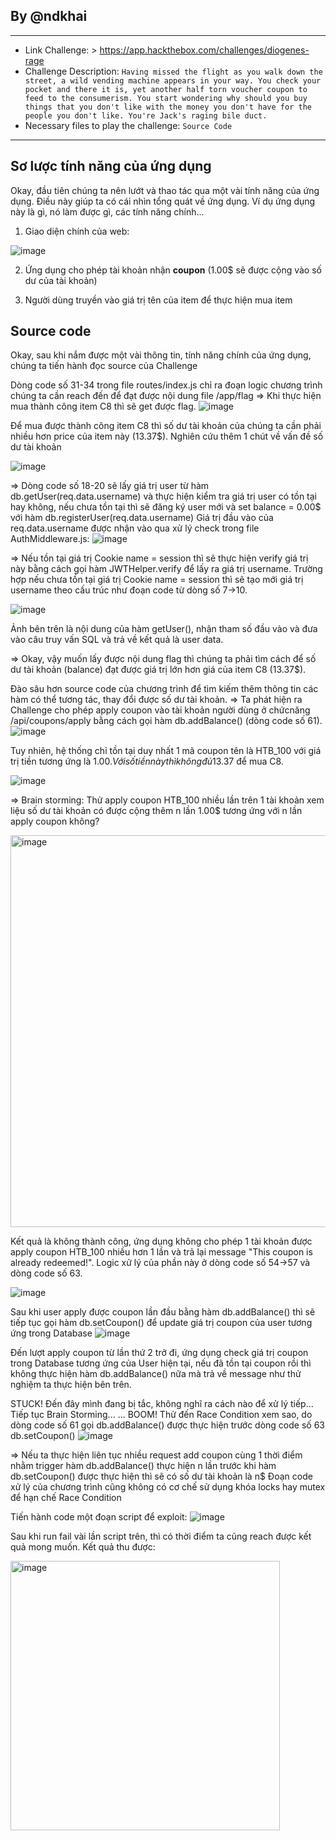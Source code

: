## By @ndkhai
***
* Link Challenge: > https://app.hackthebox.com/challenges/diogenes-rage
* Challenge Description: `Having missed the flight as you walk down the street, a wild vending machine appears in your way. You check your pocket and there it is, yet another half torn voucher coupon to feed to the consumerism. You start wondering why should you buy things that you don't like with the money you don't have for the people you don't like. You're Jack's raging bile duct.`
* Necessary files to play the challenge: `Source Code`
***
## Sơ lược tính năng của ứng dụng

Okay, đầu tiên chúng ta nên lướt và thao tác qua một vài tính năng của ứng dụng. Điều này giúp ta có cái nhìn tổng quát về ứng dụng. Ví dụ ứng dụng này là gì, nó làm được gì, các tính năng chính...

1. Giao diện chính của web:

![image](https://github.com/nguyenkhai98/writeup/assets/51147179/cd62cd14-097d-45e6-b4b9-c6ef699437a6)


2. Ứng dụng cho phép tài khoản nhận **coupon** (1.00$ sẽ được cộng vào số dư của tài khoản)

3. Người dùng truyền vào giá trị tên của item để thực hiện mua item

## Source code
Okay, sau khi nắm được một vài thông tin, tính năng chính của ứng dụng, chúng ta tiến hành đọc source của Challenge

Dòng code số 31-34 trong file routes/index.js chỉ ra đoạn logic chương trình chúng ta cần reach đến để đạt được nội dung file /app/flag => Khi thực hiện mua thành công item C8 thì sẽ get được flag.
![image](https://github.com/nguyenkhai98/writeup/assets/51147179/bbba9892-afc4-4bd9-869e-18f80d2dcd20)


Để mua được thành công item C8 thì số dư tài khoản của chúng ta cần phải nhiều hơn price của item này (13.37$). Nghiên cứu thêm 1 chút về vấn đề số dư tài khoản 

![image](https://github.com/nguyenkhai98/writeup/assets/51147179/1ca3a5c7-46a1-452d-b852-a317ec95b816)

=> Dòng code số 18-20 sẽ lấy giá trị user từ hàm db.getUser(req.data.username) và thực hiện kiểm tra giá trị user có tồn tại hay không, nếu chưa tồn tại thì sẽ đăng ký user mới và set balance = 0.00$ với hàm db.registerUser(req.data.username)
Giá trị đầu vào của req.data.username được nhận vào qua xử lý check trong file AuthMiddleware.js:
 ![image](https://github.com/nguyenkhai98/writeup/assets/51147179/c2ba3d99-efa7-412d-a64e-8d0ec4dc7c0e)

=> Nếu tồn tại giá trị Cookie name = session thì sẽ thực hiện verify giá trị này bằng cách gọi hàm JWTHelper.verify để lấy ra giá trị username. Trường hợp nếu chưa tồn tại giá trị Cookie name = session thì sẽ tạo mới giá trị username theo cấu trúc như đoạn code từ dòng số 7->10.

![image](https://github.com/nguyenkhai98/writeup/assets/51147179/545f7c0b-fc94-4c93-829c-c230d157aba3)

Ảnh bên trên là nội dung của hàm getUser(), nhận tham số đầu vào và đưa vào câu truy vấn SQL và trả về kết quả là user data.

=> Okay, vậy muốn lấy được nội dung flag thì chúng ta phải tìm cách để số dư tài khoản (balance) đạt được giá trị lớn hơn giá của item C8 (13.37$).

Đào sâu hơn source code của chương trình để tìm kiếm thêm thông tin các hàm có thể tương tác, thay đổi được số dư tài khoản. => Ta phát hiện ra Challenge cho phép apply coupon vào tài khoản người dùng ở chứcnăng /api/coupons/apply bằng cách gọi hàm db.addBalance() (dòng code số 61). 
 ![image](https://github.com/nguyenkhai98/writeup/assets/51147179/457b104a-ef8a-45aa-bb07-90ec24d624f2)

Tuy nhiên, hệ thống chỉ tồn tại duy nhất 1 mã coupon tên là HTB_100 với giá trị tiền tương ứng là 1.00$. Với số tiền này thì không đủ 13.37$ để mua C8.

 ![image](https://github.com/nguyenkhai98/writeup/assets/51147179/c3727281-9ef4-4cab-8e99-76324b16bf4f)


=> Brain storming:  Thử apply coupon HTB_100 nhiều lần trên 1 tài khoản xem liệu số dư tài khoản có được cộng thêm n lần 1.00$ tương ứng với n lần apply coupon không?

<img width="627" alt="image" src="https://github.com/nguyenkhai98/writeup/assets/51147179/d440a930-52f8-4bba-8063-c0162fa591e9">

Kết quả là không thành công, ứng dụng không cho phép 1 tài khoản được apply coupon HTB_100 nhiều hơn 1 lần và trả lại message "This coupon is already redeemed!".
Logic xử lý của phần này ở dòng code số 54->57 và dòng code số 63.

 ![image](https://github.com/nguyenkhai98/writeup/assets/51147179/0072a7b8-a517-4f44-bbb0-4fabe0551caf)

Sau khi user apply được coupon lần đầu bằng hàm db.addBalance() thì sẽ tiếp tục gọi hàm db.setCoupon() để update giá trị coupon của user tương ứng trong Database
 ![image](https://github.com/nguyenkhai98/writeup/assets/51147179/66fec470-e714-4432-a9bc-7ee0d96ee756)

Đến lượt apply coupon từ lần thứ 2 trở đi, ứng dụng check giá trị coupon trong Database tương ứng của User hiện tại, nếu đã tồn tại coupon rồi thì không thực hiện hàm db.addBalance() nữa mà trả về message như thử nghiệm ta thực hiện bên trên.

STUCK! Đến đây mình đang bị tắc, không nghĩ ra cách nào để xử lý tiếp... Tiếp tục Brain Storming...
...
BOOM! Thử đến Race Condition xem sao, do dòng code số 61 gọi db.addBalance() được thực hiện trước dòng code số 63 db.setCoupon()
 ![image](https://github.com/nguyenkhai98/writeup/assets/51147179/b2362b8b-cf59-46ce-84e4-b30032d8a165)

=> Nếu ta thực hiện liên tục nhiều request add coupon cùng 1 thời điểm nhằm trigger hàm db.addBalance() thực hiện n lần trước khi hàm db.setCoupon() được thực hiện thì sẽ có số dư tài khoản là n$
Đoạn code xử lý của chương trình cũng không có cơ chế sử dụng khóa locks hay mutex để hạn chế Race Condition

Tiến hành code một đoạn script để exploit:
 ![image](https://github.com/nguyenkhai98/writeup/assets/51147179/e1172788-4bb3-4143-91fd-53abd3c5aea0)

Sau khi run fail vài lần script trên, thì có thời điểm ta cũng reach được kết quả mong muốn. Kết quả thu được:


 <img width="431" alt="image" src="https://github.com/nguyenkhai98/writeup/assets/51147179/4e65ae80-ba20-4b1c-aa96-b0c78fb59075">


